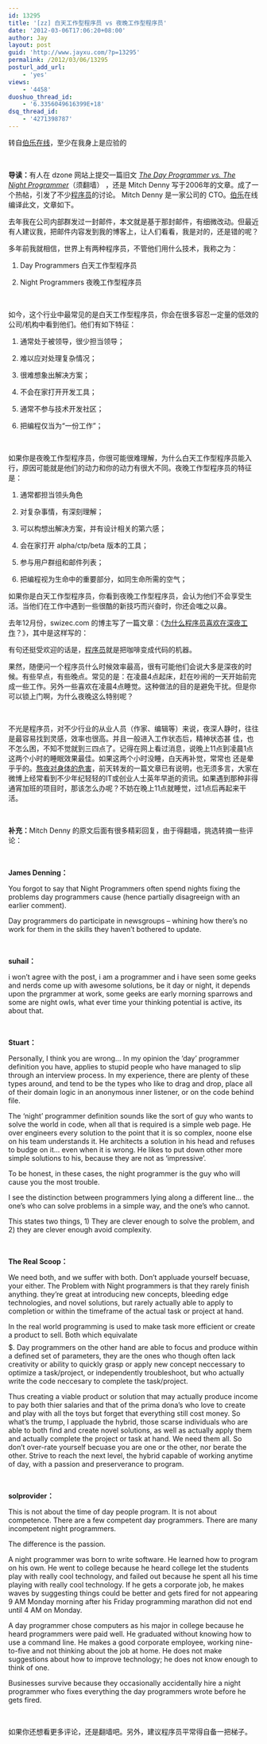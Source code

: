 ```yaml
---
id: 13295
title: '[zz] 白天工作型程序员 vs 夜晚工作型程序员'
date: '2012-03-06T17:06:20+08:00'
author: Jay
layout: post
guid: 'http://www.jayxu.com/?p=13295'
permalink: /2012/03/06/13295
posturl_add_url:
    - 'yes'
views:
    - '4458'
duoshuo_thread_id:
    - '6.3356049616399E+18'
dsq_thread_id:
    - '4271398787'
---
```


转自<a href="http://blog.jobbole.com/13556/" target="_blank">伯乐在线</a>，至少在我身上是应验的

&nbsp;

<strong>导读：</strong>有人在 dzone 网站上提交一篇旧文 <em><a href="http://notgartner.wordpress.com/2006/02/19/the-day-programmer-vs-the-night-programmer/" rel="nofollow" target="_blank">The Day Programmer vs. The Night Programmer</a></em>（须翻墙） ，还是 Mitch Denny 写于2006年的文章。成了一个热帖，引发了不少<a title="程序员的本质" href="http://blog.jobbole.com/821/">程序员</a>的讨论。 Mitch Denny 是一家公司的 CTO。<a title="伯乐" href="http://www.jobbole.com">伯乐</a>在线编译此文，文章如下。

去年我在公司内部群发过一封邮件，本文就是基于那封邮件，有细微改动。但最近有人建议我，把邮件内容发到我的博客上，让人们看看，我是对的，还是错的呢？

多年前我就相信，世界上有两种程序员，不管他们用什么技术，我称之为：

1. Day Programmers 白天工作型程序员

2. Night Programmers 夜晚工作型程序员

&nbsp;

如今，这个行业中最常见的是白天工作型程序员，你会在很多容忍一定量的低效的公司/机构中看到他们。他们有如下特征：

1. 通常处于被领导，很少担当领导；

2. 难以应对处理复杂情况；

3. 很难想象出解决方案；

4. 不会在家打开开发工具；

5. 通常不参与技术开发社区；

6. 把编程仅当为“一份工作”；

&nbsp;

如果你是夜晚工作型程序员，你很可能很难理解，为什么白天工作型程序员能入行，原因可能就是他们的动力和你的动力有很大不同。夜晚工作型程序员的特征是：

1. 通常都担当领头角色

2. 对复杂事情，有深刻理解；

3. 可以构想出解决方案，并有设计相关的第六感；

4. 会在家打开 alpha/ctp/beta 版本的工具；

5. 参与用户群组和邮件列表；

6. 把编程视为生命中的重要部分，如同生命所需的空气；
<p title="白天工作型程序员 vs 夜晚工作型程序员">如果你是白天工作型程序员，你看到夜晚工作型程序员，会认为他们不会享受生活。当他们在工作中遇到一些很酷的新技巧而兴奋时，你还会嗤之以鼻。</p>
去年12月份，swizec.com 的博主写了一篇文章：《<a href="http://blog.jobbole.com/10797/" target="_blank">为什么程序员喜欢在深夜工作</a>？》，其中是这样写的：

有句还挺受欢迎的话是，<a title="程序员的本质" href="http://blog.jobbole.com/821/">程序员</a>就是把咖啡变成代码的机器。

果然，随便问一个程序员什么时候效率最高，很有可能他们会说大多是深夜的时候。有些早点，有些晚点。常见的是：在凌晨4点起床，赶在吵闹的一天开始前完成一些工作。另外一些喜欢在凌晨4点睡觉。这种做法的目的是避免干扰。但是你可以锁上门啊，为什么夜晚这么特别呢？

&nbsp;

不光是程序员，对不少行业的从业人员（作家、编辑等）来说，夜深人静时，往往是最容易找到灵感，效率也很高。并且一般进入工作状态后，精神状态甚 佳，也不怎么困，不知不觉就到三四点了。记得在网上看过消息，说晚上11点到凌晨1点这两个小时的睡眠效果最佳。如果这两个小时没睡，白天再补觉，常常也 还是晕乎乎的。<a href="http://blog.jobbole.com/14459/" target="_blank">熬夜对身体的危害</a>，前天转发的一篇文章已有说明，也无须多言，大家在微博上经常看到不少年纪轻轻的IT或创业人士英年早逝的资讯。如果遇到那种非得通宵加班的项目时，那该怎么办呢？不妨在晚上11点就睡觉，过1点后再起来干活。

&nbsp;

<strong>补充：</strong>Mitch Denny 的原文后面有很多精彩回复，由于得翻墙，挑选转摘一些评论：

&nbsp;

<strong>James Denning：</strong>

<strong></strong>You forgot to say that Night Programmers often spend nights fixing the problems day programmers cause (hence partially disagreeign with an earlier comment).

Day programmers do participate in newsgroups – whining how there’s no work for them in the skills they haven’t bothered to update.

&nbsp;

<strong>suhail：</strong>

<strong></strong>i won’t agree with the post, i am a programmer and i have seen some geeks and nerds come up with awesome solutions, be it day or night, it depends upon the prgrammer at work, some geeks are early morning sparrows and some are night owls, what ever time your thinking potential is active, its about that.

&nbsp;

<strong>Stuart：</strong>

Personally, I think you are wrong… In my opinion the ‘day’ programmer definition you have, applies to stupid people who have managed to slip through an interview process. In my experience, there are plenty of these types around, and tend to be the types who like to drag and drop, place all of their domain logic in an anonymous inner listener, or on the code behind file.

The ‘night’ programmer definition sounds like the sort of guy who wants to solve the world in code, when all that is required is a simple web page. He over engineers every solution to the point that it is so complex, noone else on his team understands it. He architects a solution in his head and refuses to budge on it… even when it is wrong. He likes to put down other more simple solutions to his, because they are not as ‘impressive’.

To be honest, in these cases, the night programmer is the guy who will cause you the most trouble.

I see the distinction between programmers lying along a different line… the one’s who can solve problems in a simple way, and the one’s who cannot.

This states two things, 1) They are clever enough to solve the problem, and 2) they are clever enough avoid complexity.

&nbsp;

<strong></strong><strong>The Real Scoop：</strong>

<strong></strong>We need both, and we suffer with both. Don’t appluade yourself becuase, your either. The Problem with Night programmers is that they rarely finish anything. they’re great at introducing new concepts, bleeding edge technologies, and novel solutions, but rarely actually able to apply to completion or within the timeframe of the actual task or project at hand.

In the real world programming is used to make task more efficient or create a product to sell. Both which equivalate $$$$$. Day programmers on the other hand are able to focus and produce within a defined set of parameters, they are the ones who though often lack creativity or ability to quickly grasp or apply new concept neccessary to optimize a task/project, or independently troubleshoot, but who actually write the code neccesary to complete the task/project.

Thus creating a viable product or solution that may actually produce income to pay both thier salaries and that of the prima dona’s who love to create and play with all the toys but forget that everything still cost money. So what’s the trump, I appluade the hybrid, those scarse individuals who are able to both find and create novel solutions, as well as actually apply them and actually complete the project or task at hand. We need them all. So don’t over-rate yourself becuase you are one or the other, nor berate the other. Strive to reach the next level, the hybrid capable of working anytime of day, with a passion and preserverance to program.

&nbsp;

<strong>solprovider：</strong>

This is not about the time of day people program. It is not about competence. There are a few competent day programmers. There are many incompetent night programmers.

The difference is the passion.

A night programmer was born to write software. He learned how to program on his own. He went to college because he heard college let the students play with really cool technology, and failed out because he spent all his time playing with really cool technology. If he gets a corporate job, he makes waves by suggesting things could be better and gets fired for not appearing 9 AM Monday morning after his Friday programming marathon did not end until 4 AM on Monday.

A day programmer chose computers as his major in college because he heard programmers were paid well. He graduated without knowing how to use a command line. He makes a good corporate employee, working nine-to-five and not thinking about the job at home. He does not make suggestions about how to improve technology; he does not know enough to think of one.

Businesses survive because they occasionally accidentally hire a night programmer who fixes everything the day programmers wrote before he gets fired.

&nbsp;

如果你还想看更多评论，还是翻墙吧。另外，建议程序员平常得自备一把梯子。